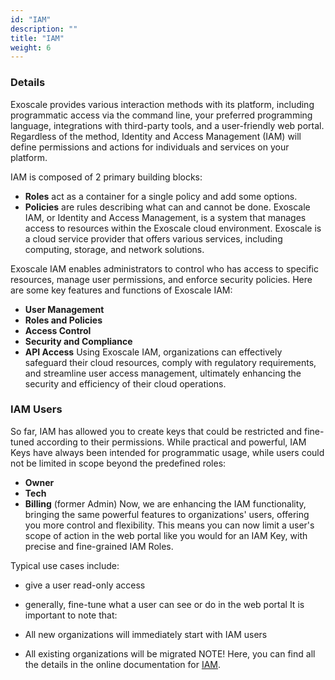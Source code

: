 ```yaml
---
id: "IAM"
description: ""
title: "IAM"
weight: 6
---
```


### Details

Exoscale provides various interaction methods with its platform, including programmatic access via the command line, your preferred programming language, integrations with third-party tools, and a user-friendly web portal. Regardless of the method, Identity and Access Management (IAM) will define permissions and actions for individuals and services on your platform.

IAM is composed of 2 primary building blocks:

- **Roles** act as a container for a single policy and add some options.
- **Policies** are rules describing what can and cannot be done.
Exoscale IAM, or Identity and Access Management, is a system that manages access to resources within the Exoscale cloud environment. Exoscale is a cloud service provider that offers various services, including computing, storage, and network solutions.

Exoscale IAM enables administrators to control who has access to specific resources, manage user permissions, and enforce security policies. Here are some key features and functions of Exoscale IAM:

- **User Management**
- **Roles and Policies**
- **Access Control**
- **Security and Compliance**
- **API Access**
Using Exoscale IAM, organizations can effectively safeguard their cloud resources, comply with regulatory requirements, and streamline user access management, ultimately enhancing the security and efficiency of their cloud operations.

### IAM Users
So far, IAM has allowed you to create keys that could be restricted and fine-tuned according to their permissions. While practical and powerful, IAM Keys have always been intended for programmatic usage, while users could not be limited in scope beyond the predefined roles:

- **Owner**
- **Tech**
- **Billing** (former Admin)
Now, we are enhancing the IAM functionality, bringing the same powerful features to organizations' users, offering you more control and flexibility. This means you can now limit a user's scope of action in the web portal like you would for an IAM Key, with precise and fine-grained IAM Roles.

Typical use cases include:

- give a user read-only access
- generally, fine-tune what a user can see or do in the web portal
It is important to note that:

- All new organizations will immediately start with IAM users
- All existing organizations will be migrated
NOTE! Here, you can find all the details in the online documentation for [IAM](https://community.exoscale.com/product/iam/).